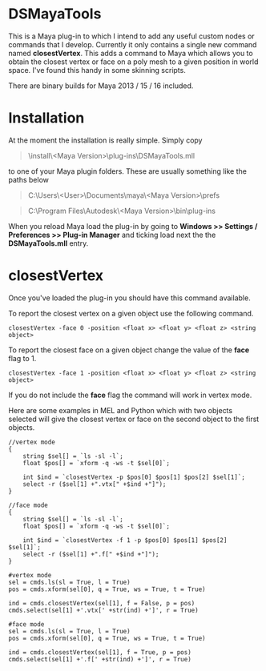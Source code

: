 # DSMayaTools

This is a Maya plug-in to which I intend to add any useful custom nodes or commands that I develop. Currently it only contains a single new command named __closestVertex__. This adds a command to Maya which allows you to obtain the closest vertex or face on a poly mesh to a given position in world space. I've found this handy in some skinning scripts.

There are binary builds for Maya 2013 / 15 / 16 included.

# Installation

At the moment the installation is really simple. Simply copy

> \install\\\<Maya Version\>\plug-ins\DSMayaTools.mll

to one of your Maya plugin folders. These are usually something like the paths below

> C:\Users\\\<User\>\Documents\maya\\\<Maya Version\>\prefs

> C:\Program Files\Autodesk\\\<Maya Version\>\bin\plug-ins

When you reload Maya load the plug-in by going to __Windows >> Settings / Preferences >> Plug-in Manager__ and ticking load next the the __DSMayaTools.mll__ entry.

# closestVertex

Once you've loaded the plug-in you should have this command available.

To report the closest vertex on a given object use the following command.

`closestVertex -face 0 -position <float x> <float y> <float z> <string object>`

To report the closest face on a given object change the value of the __face__ flag to 1.

`closestVertex -face 1 -position <float x> <float y> <float z> <string object>`

If you do not include the __face__ flag the command will work in vertex mode.

Here are some examples in MEL and Python which with two objects selected will give the closest vertex or face on the second object to the first objects.

~~~~
//vertex mode
{
    string $sel[] = `ls -sl -l`;
    float $pos[] = `xform -q -ws -t $sel[0]`;
    
    int $ind = `closestVertex -p $pos[0] $pos[1] $pos[2] $sel[1]`;
    select -r ($sel[1] +".vtx[" +$ind +"]");
}

//face mode
{
    string $sel[] = `ls -sl -l`;
    float $pos[] = `xform -q -ws -t $sel[0]`;
    
    int $ind = `closestVertex -f 1 -p $pos[0] $pos[1] $pos[2] $sel[1]`;
    select -r ($sel[1] +".f[" +$ind +"]");
}
~~~~

~~~
#vertex mode
sel = cmds.ls(sl = True, l = True)
pos = cmds.xform(sel[0], q = True, ws = True, t = True)
    
ind = cmds.closestVertex(sel[1], f = False, p = pos)
cmds.select(sel[1] +'.vtx[' +str(ind) +']', r = True)

#face mode
sel = cmds.ls(sl = True, l = True)
pos = cmds.xform(sel[0], q = True, ws = True, t = True)
    
ind = cmds.closestVertex(sel[1], f = True, p = pos)
cmds.select(sel[1] +'.f[' +str(ind) +']', r = True)
~~~






